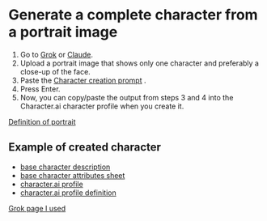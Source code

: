 # Generate a complete character from a portrait image 

1. Go to [Grok](https://grok.com/) or [Claude](https://claude.ai/). 
2. Upload a portrait image that shows only one character and preferably a close-up of the face. 
3. Paste the [Character creation prompt](https://github.com/boonecabaldev/text-files/blob/0eb2468bba6a937a80622092846dd6834d6d8b97/ai-companions/character-generation/character-ai_creation-prompt.md) . 
4. Press Enter. 
5. Now, you can copy/paste the output from steps 3 and 4 into the Character.ai character profile when you create it. 

[Definition of portrait](https://www.google.com/search?q=portrait+definition&rlz=1C1ONGR_enUS1155US1155&oq=portrait+defi&gs_lcrp=EgZjaHJvbWUqDAgAEAAYRhj5ARiABDIMCAAQABhGGPkBGIAEMgYIARBFGDkyBwgCEAAYgAQyBwgDEAAYgAQyBwgEEAAYgAQyCQgFEAAYHhipBjIJCAYQABgeGKkGMgkIBxAAGB4YqQYyCQgIEAAYHhipBjIJCAkQABgeGKkG0gEIMzk0MmowajeoAgCwAgA&sourceid=chrome&ie=UTF-8)

## Example of created character 
- [base character description](https://github.com/boonecabaldev/text-files/blob/59bf0a3a0f4fa49876ad38c264b8847392c48629/ai-companions/character-generation/character-desc.md)
- [base character attributes sheet](https://github.com/boonecabaldev/text-files/blob/59bf0a3a0f4fa49876ad38c264b8847392c48629/ai-companions/character-generation/character-sheet-filled.md)
- [character.ai profile](https://github.com/boonecabaldev/text-files/blob/59bf0a3a0f4fa49876ad38c264b8847392c48629/ai-companions/character-generation/character-ai-profile.md)
- [character.ai profile definition](https://github.com/boonecabaldev/text-files/blob/59bf0a3a0f4fa49876ad38c264b8847392c48629/ai-companions/character-generation/character-json-def.json)

[Grok page I used](https://grok.com/share/bGVnYWN5_904622ac-f6ea-4c15-8dd2-403f1ca9a4dc)
